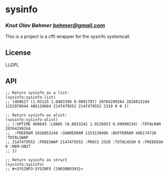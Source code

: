 # sysinfo
### _Knut Olav Bøhmer <bohmer@gmail.com>_

This is a project is a cffi wrapper for the sysinfo systemcall

## License

LLGPL


## API

```common-lisp
;; Return sysinfo as a list:
(sysinfo:sysinfo-list)
;; (468627 (1.03125 1.0483398 0.9091797) 20764299264 2816815104 1152978944 486129664 2147479552 2147479552 2319 0 0 1)

;; Return sysinfo as alist:
(sysinfo:sysinfo-alist)
;; (:UPTIME 468643 :LOADS (0.8823242 1.0126953 0.89990234) :TOTALRAM 20764299264
;;  :FREERAM 2816053248 :SHAREDRAM 1153130496 :BUFFERRAM 486174720 :TOTALSWAP
;; 2147479552 :FREESWAP 2147479552 :PROCS 2320 :TOTALHIGH 0 :FREEHIGH 0 :MEM-UNIT
;; 1)

;; Return sysinfo as struct
(sysinfo:sysinfo)
;; #<SYSINFO:SYSINFO {10030B9393}>

```
